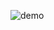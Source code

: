 ![demo](https://fixwa.nimbusweb.me/box/attachment/7312980/ae8wfgwrfauiocunc65h/9v7wEbAYFJW5LBrE/converted.gif)
